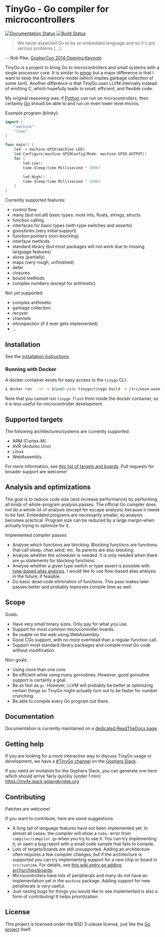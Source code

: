 # TinyGo - Go compiler for microcontrollers

[![Documentation Status](https://readthedocs.org/projects/tinygo/badge/?version=latest)](https://tinygo.readthedocs.io/)
[![Build Status](https://travis-ci.com/aykevl/tinygo.svg?branch=master)](https://travis-ci.com/aykevl/tinygo)

> We never expected Go to be an embedded language and so it's got serious
> problems [...].

-- Rob Pike, [GopherCon 2014 Opening Keynote](https://www.youtube.com/watch?v=VoS7DsT1rdM&feature=youtu.be&t=2799)

TinyGo is a project to bring Go to microcontrollers and small systems with a
single processor core. It is similar to [emgo](https://github.com/ziutek/emgo)
but a major difference is that I want to keep the Go memory model (which implies
garbage collection of some sort). Another difference is that TinyGo uses LLVM
internally instead of emitting C, which hopefully leads to small,
efficient, and flexible code.

My original reasoning was: if [Python](https://micropython.org/) can run on
microcontrollers, then certainly [Go](https://golang.org/) should be able to and
run on even lower level micros.

Example program (blinky):

```go
import (
	"machine"
	"time"
)

func main() {
	led := machine.GPIO{machine.LED}
	led.Configure(machine.GPIOConfig{Mode: machine.GPIO_OUTPUT})
	for {
		led.Low()
		time.Sleep(time.Millisecond * 1000)

		led.High()
		time.Sleep(time.Millisecond * 1000)
	}
}
```

Currently supported features:

  * control flow
  * many (but not all) basic types: most ints, floats, strings, structs
  * function calling
  * interfaces for basic types (with type switches and asserts)
  * goroutines (very initial support)
  * function pointers (non-blocking)
  * interface methods
  * standard library (but most packages will not work due to missing language
    features)
  * slices (partially)
  * maps (very rough, unfinished)
  * defer
  * closures
  * bound methods
  * complex numbers (except for arithmetic)

Not yet supported:

  * complex arithmetic
  * garbage collection
  * recover
  * channels
  * introspection (if it ever gets implemented)
  * ...

## Installation

See the [installation instructions](https://tinygo.readthedocs.io/en/latest/installation.html).

### Running with Docker

A docker container exists for easy access to the `tinygo` CLI:

```sh
$ docker run --rm -v $(pwd):/src tinygo/tinygo build -o /src/wasm.wasm -target wasm examples/wasm
```

Note that you cannot run `tinygo flash` from inside the docker container,
so it is less useful for microcontroller development.

## Supported targets

The following architectures/systems are currently supported:

  * ARM (Cortex-M)
  * AVR (Arduino Uno)
  * Linux
  * WebAssembly

For more information, see [this list of targets and
boards](https://tinygo.readthedocs.io/en/latest/targets.html). Pull requests for
broader support are welcome!

## Analysis and optimizations

The goal is to reduce code size (and increase performance) by performing all
kinds of whole-program analysis passes. The official Go compiler does not do a
whole lot of analysis (except for escape analysis) because it needs to be fast.
Embedded programs are necessarily smaller, so analysis becomes practical. Program
size can be reduced by a large margin when actually trying to optimize for it.

Implemented compiler passes:

  * Analyse which functions are blocking. Blocking functions are functions that
    call sleep, chan send, etc. Its parents are also blocking.
  * Analyse whether the scheduler is needed. It is only needed when there are
    `go` statements for blocking functions.
  * Analyse whether a given type switch or type assert is possible with
    [type-based alias analysis](https://en.wikipedia.org/wiki/Alias_analysis#Type-based_alias_analysis).
    I would like to use flow-based alias analysis in the future, if feasible.
  * Do basic dead code elimination of functions. This pass makes later passes
    better and probably improves compile time as well.

## Scope

Goals:

  * Have very small binary sizes. Only pay for what you use.
  * Support for most common microcontroller boards.
  * Be usable on the web using WebAssembly.
  * Good CGo support, with no more overhead than a regular function call.
  * Support most standard library packages and compile most Go code without
    modification.

Non-goals:

  * Using more than one core.
  * Be efficient while using many goroutines. However, good goroutine
    support is certainly a goal.
  * Be as fast as `gc`. However, LLVM will probably be better at optimizing
    certain things so TinyGo might actually turn out to be faster for number
    crunching.
  * Be able to compile every Go program out there.

## Documentation

Documentation is currently maintained on a [dedicated ReadTheDocs
page](https://tinygo.readthedocs.io/en/latest/).

## Getting help

If you are looking for a more interactive way to discuss TinyGo usage or
development, we have a [#TinyGo channel](https://gophers.slack.com/messages/CDJD3SUP6/)
on the [Gophers Slack](https://gophers.slack.com).

If you need an invitation for the Gophers Slack, you can generate one here which
should arrive fairly quickly (under 1 min): https://invite.slack.golangbridge.org

## Contributing

Patches are welcome!

If you want to contribute, here are some suggestions:

  * A long tail of language features have not been implemented
    yet. In almost all cases, the compiler will show a `todo:` error from
    `compiler/compiler.go` when you try to use it. You can try implementing it,
    or open a bug report with a small code sample that fails to compile.
  * Lots of targets/boards are still unsupported. Adding an architecture often
    requires a few compiler changes, but if the architecture is supported you
    can try implementing support for a new chip or board in `src/runtime`. For
    details, see [this wiki entry on adding
    archs/chips/boards](https://github.com/aykevl/tinygo/wiki/Adding-a-new-board).
  * Microcontrollers have lots of peripherals and many do not have an
    implementation yet in the `machine` package. Adding support for new
    peripherals is very useful.
  * Just raising bugs for things you would like to see implemented is also a form of
    contributing! It helps prioritization.

## License

This project is licensed under the BSD 3-clause license, just like the
[Go project](https://golang.org/LICENSE) itself.
